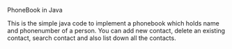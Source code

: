 
PhoneBook in Java

This is the simple java code to implement a phonebook which holds name and phonenumber of a person.
You can add new contact, delete an existing contact, search contact and also list down all the contacts.
